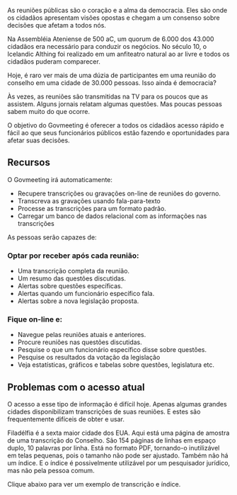 <!-- START OF README SECTION --><!-- Note the controller for this page is app/about-project/overview/overview.ts -->
<p> As reuniões públicas são o coração e a alma da democracia. Eles são onde os cidadãos apresentam visões opostas e chegam a um consenso sobre decisões que afetam a todos nós. </p>

<p> Na Assembléia Ateniense de 500 aC, um quorum de 6.000 dos 43.000 cidadãos era necessário para conduzir os negócios. No século 10, o Icelandic Althing foi realizado em um anfiteatro natural ao ar livre e todos os cidadãos puderam comparecer. </p>

<p> Hoje, é raro ver mais de uma dúzia de participantes em uma reunião do conselho em uma cidade de 30.000 pessoas. Isso ainda é democracia? </p>

<p> Às vezes, as reuniões são transmitidas na TV para os poucos que as assistem. Alguns jornais relatam algumas questões. Mas poucas pessoas sabem muito do que ocorre. </p>

<p> O objetivo do Govmeeting é oferecer a todos os cidadãos acesso rápido e fácil ao que seus funcionários públicos estão fazendo e oportunidades para afetar suas decisões. </p>
<h2> Recursos </h2>
<p> O Govmeeting irá automaticamente: </p>

<ul>
<li> Recupere transcrições ou gravações on-line de reuniões do governo. </li>
<li> Transcreva as gravações usando fala-para-texto </li>
<li> Processe as transcrições para um formato padrão. </li>
<li> Carregar um banco de dados relacional com as informações nas transcrições </li>
</ul>
<p> As pessoas serão capazes de: </p>
<h3> Optar por receber após cada reunião: </h3>
<ul>
<li> Uma transcrição completa da reunião. </li>
<li> Um resumo das questões discutidas. </li>
<li> Alertas sobre questões específicas. </li>
<li> Alertas quando um funcionário específico fala. </li>
<li> Alertas sobre a nova legislação proposta. </li>
</ul><h3> Fique on-line e: </h3>
<ul>
<li> Navegue pelas reuniões atuais e anteriores. </li>
<li> Procure reuniões nas questões discutidas. </li>
<li> Pesquise o que um funcionário específico disse sobre questões. </li>
<li> Pesquise os resultados da votação da legislação </li>
<li> Veja estatísticas, gráficos e tabelas sobre questões, legislatura etc. </li>
</ul><!-- END OF README SECTION -->
<p><a name="continued"></a></p>
<h2> Problemas com o acesso atual </h2>
<p> O acesso a esse tipo de informação é difícil hoje. Apenas algumas grandes cidades disponibilizam transcrições de suas reuniões. E estes são frequentemente difíceis de obter e usar. </p>

<p> Filadélfia é a sexta maior cidade dos EUA. Aqui está uma página de amostra de uma transcrição do Conselho. São 154 páginas de linhas em espaço duplo, 10 palavras por linha. Está no formato PDF, tornando-o inutilizável em telas pequenas, pois o tamanho não pode ser ajustado. Também não há um índice. E o índice é possivelmente utilizável por um pesquisador jurídico, mas não pela pessoa comum. </p>

<p> Clique abaixo para ver um exemplo de transcrição e índice. </p>
